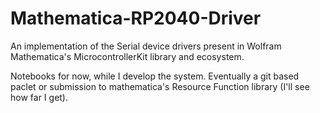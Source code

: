 # Mathematica-RP2040-Driver

An implementation of the Serial device drivers present in Wolfram Mathematica's MicrocontrollerKit library and ecosystem. 

Notebooks for now, while I develop the system. Eventually a git based paclet or submission
to mathematica's Resource Function library (I'll see how far I get). 
